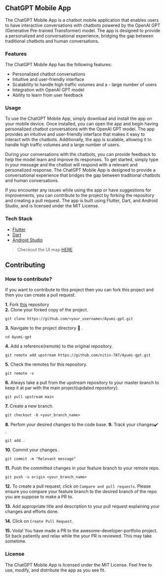 ## ChatGPT Mobile App

The ChatGPT Mobile App is a chatbot mobile application that enables users to have interactive conversations with chatbots powered by the OpenAI GPT (Generative Pre-trained Transformer) model. The app is designed to provide a personalized and conversational experience, bridging the gap between traditional chatbots and human conversations.


### Features

The ChatGPT Mobile App has the following features:

- Personalized chatbot conversations
- Intuitive and user-friendly interface
- Scalability to handle high traffic volumes and a - large number of users
- Integration with OpenAI GPT model
- Ability to learn from user feedback


### Usage
To use the ChatGPT Mobile App, simply download and install the app on your mobile device. Once installed, you can open the app and begin having personalized chatbot conversations with the OpenAI GPT model. The app provides an intuitive and user-friendly interface that makes it easy to interact with the chatbots. Additionally, the app is scalable, allowing it to handle high traffic volumes and a large number of users.

During your conversations with the chatbots, you can provide feedback to help the model learn and improve its responses. To get started, simply type in your message and the chatbot will respond with a relevant and personalized response. The ChatGPT Mobile App is designed to provide a conversational experience that bridges the gap between traditional chatbots and human conversations.

If you encounter any issues while using the app or have suggestions for improvements, you can contribute to the project by forking the repository and creating a pull request. The app is built using Flutter, Dart, and Android Studio, and is licensed under the MIT License.

### Tech Stack

- [Flutter](https://flutter.dev/)
- [Dart](https://dart.dev/)
- [Android Studio](https://developer.android.com/studio)

> Checkout the UI map [HERE](https://www.figma.com/file/w6wckO5JoNvcr6QaYv65KD/aymui-gpt?node-id=0%3A1&t=633SvktPNtn0uAum-1) <br/>

## Contributing

### How to contribute?

If you want to contribute to this project then you can fork this project and then you can create a pull request.

**1.** Fork [this](https://github.com/nitin-787/Ayumi-gpt.git) repository  
**2.** Clone your forked copy of the project.

```
git clone https://github.com/<your_username>/Ayumi-gpt.git
```

**3.** Navigate to the project directory :file_folder: .

```
cd Ayumi-gpt
```

**4.** Add a reference(remote) to the original repository.

```
git remote add upstream https://github.com/nitin-787/Ayumi-gpt.git
```

**5.** Check the remotes for this repository.

```
git remote -v
```

**6.** Always take a pull from the upstream repository to your master branch to keep it at par with the main project(updated repository).

```
git pull upstream main
```

**7.** Create a new branch.

```
git checkout -b <your_branch_name>
```

**8.** Perfom your desired changes to the code base.
**9.** Track your changes:heavy_check_mark: .

```
git add .
```

**10.** Commit your changes .

```
git commit -m "Relevant message"
```

**11.** Push the committed changes in your feature branch to your remote repo.

```
git push -u origin <your_branch_name>
```

**12.** To create a pull request, click on `Compare and pull requests`. Please ensure you compare your feature branch to the desired branch of the repo you are suppose to make a PR to.

**13.** Add appropriate title and description to your pull request explaining your changes and efforts done.

**14.** Click on `Create Pull Request`.

**15.** Voila! You have made a PR to the awesome-developer-portfolio project. Sit back patiently and relax while the your PR is reviewed. This may take sometime.

### License

The ChatGPT Mobile App is licensed under the MIT License. Feel free to use, modify, and distribute the app as you see fit.
